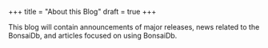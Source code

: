 +++
title = "About this Blog"
draft = true
+++

This blog will contain announcements of major releases, news related to the
BonsaiDb, and articles focused on using BonsaiDb.
